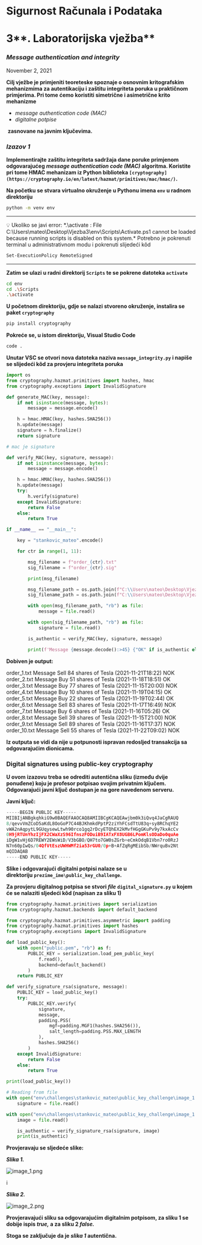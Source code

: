 # Sigurnost Računala i Podataka

# 3**. Laboratorijska vježba**

### ***Message authentication and integrity***

November 2, 2021 

**Cilj vježbe je primjeniti teoreteske spoznaje o osnovnim kritografskim mehanizmima za autentikaciju i zaštitu integriteta poruka u praktičnom primjerima. Pri tome ćemo koristiti simetrične i asimetrične krito mehanizme**

- *message authentication code (MAC)*
- *digitalne potpise*

 **zasnovane na javnim ključevima.**

### ***Izazov 1***

**Implementirajte zaštitu integriteta sadržaja dane poruke primjenom odgovarajućeg *message authentication code (MAC)* algoritma. Koristite pri tome HMAC mehanizam iz Python biblioteka `[cryptography](https://cryptography.io/en/latest/hazmat/primitives/mac/hmac/)`.**

**Na početku se stvara virtualno okruženje u Pythonu imena `env` u radnom direktoriju**

```bash
python -m venv env
```

---

<aside>
💡 Ukoliko se javi error:
*.\activate : File C:\Users\mateo\Desktop\Vjezba3\env\Scripts\Activate.ps1 cannot be loaded because running scripts is disabled on this system.*
Potrebno je pokrenuti terminal u administrativnom modu i pokrenuti slijedeći kôd

</aside>

```bash
Set-ExecutionPolicy RemoteSigned
```

---

**Zatim se ulazi u radni direktorij `Scripts` te se pokrene datoteka `activate`**

```bash
cd env
cd .\Scripts
.\activate
```

**U početnom direktoriju, gdje se nalazi stvoreno okruženje, instalira se paket `cryptography`**

```bash
pip install cryptography
```

**Pokreće se, u istom direktoriju, Visual Studio Code**

```bash
code .
```

**Unutar VSC se otvori nova datoteka naziva `message_integrity.py` i napiše se slijedeći kôd za provjeru integriteta poruka**

```python
import os
from cryptography.hazmat.primitives import hashes, hmac
from cryptography.exceptions import InvalidSignature

def generate_MAC(key, message):
    if not isinstance(message, bytes):
        message = message.encode()

    h = hmac.HMAC(key, hashes.SHA256())
    h.update(message)
    signature = h.finalize()
    return signature

# mac je signature

def verify_MAC(key, signature, message):
    if not isinstance(message, bytes):
        message = message.encode()

    h = hmac.HMAC(key, hashes.SHA256())
    h.update(message)
    try:
        h.verify(signature)
    except InvalidSignature:
        return False
    else:
        return True

if __name__ == "__main__":

    key = "stankovic_mateo".encode()

    for ctr in range(1, 11):

        msg_filename = f"order_{ctr}.txt"
        sig_filename = f"order_{ctr}.sig"

        print(msg_filename)

        msg_filename_path = os.path.join(f"C:\\Users\mateo\Desktop\Vjezba3\env\challenges\stankovic_mateo\mac_challenge", msg_filename)
        sig_filename_path = os.path.join(f"C:\\Users\mateo\Desktop\Vjezba3\env\challenges\stankovic_mateo\mac_challenge", sig_filename)

        with open(msg_filename_path, "rb") as file:
            message = file.read()

        with open(sig_filename_path, "rb") as file:
            signature = file.read()

        is_authentic = verify_MAC(key, signature, message)

        print(f'Message {message.decode():>45} {"OK" if is_authentic else "NOK":<6}')
```

**Dobiven je output:**

order_1.txt
Message    Sell 84 shares of Tesla (2021-11-21T18:22) NOK
order_2.txt
Message     Buy 51 shares of Tesla (2021-11-18T18:51) OK
order_3.txt
Message     Buy 77 shares of Tesla (2021-11-15T20:00) NOK
order_4.txt
Message     Buy 10 shares of Tesla (2021-11-19T04:15) OK
order_5.txt
Message     Buy 22 shares of Tesla (2021-11-19T02:44) OK
order_6.txt
Message    Sell 83 shares of Tesla (2021-11-17T16:49) NOK
order_7.txt
Message      Buy 6 shares of Tesla (2021-11-16T05:26) OK
order_8.txt
Message    Sell 39 shares of Tesla (2021-11-15T21:00) NOK
order_9.txt
Message    Sell 89 shares of Tesla (2021-11-16T17:37) NOK
order_10.txt
Message    Sell 55 shares of Tesla (2021-11-22T09:02) NOK

**Iz outputa se vidi da nije u potpunosti ispravan redosljed transakcija sa odgovarajućim dionicama.**

### **Digital signatures using public-key cryptography**

**U ovom izazovu treba se odrediti autentična sliku (između dvije ponuđene) koju je profesor potpisao svojim privatnim ključem. Odgovarajući javni ključ dostupan je na gore navedenom serveru.**

**Javni ključ:**

```python
-----BEGIN PUBLIC KEY-----
MIIBIjANBgkqhkiG9w0BAQEFAAOCAQ8AMIIBCgKCAQEAwjbm0k3iQvq4JaCgRAUQ
8/qevvVmZCoD5aKdL8OoGoP7C44BJKhmkdPptP2ziYhFCsdTtU83q+sy8RChqYE2
vWA2nAqpytL9GUqysewLtwh90rco1gq2rDcyETQhEX2kMvfHGgGKuPv9y7kxAcCv
0H9jRTUnYhzIjFX2CWaXzS96IfnszFODuiB9IATxFX8UGB6LPomKlsODaDo0quAe
iDgW1vHj6D7REWY2EWsWiD/V3bGBO/QH7to7GW0sZGrb+eCmkOdqB1Vbn7ro0RzJ
N7n60pIwQs/04QfVtEszUWHWMf2ia53rGU0/0p+B+AfZqRgMEibSb/NWrquBv2Nt
mQIDAQAB
-----END PUBLIC KEY-----
```

**Slike i odgovarajući digitalni potpisi nalaze se u direktoriju `prezime_ime\public_key_challenge`.** 

**Za provjeru digitalnog potpisa se stvori *file* `digital_signature.py` u kojem će se nalaziti sljedeći kôd (napisan za sliku 1)**

```python
from cryptography.hazmat.primitives import serialization
from cryptography.hazmat.backends import default_backend

from cryptography.hazmat.primitives.asymmetric import padding
from cryptography.hazmat.primitives import hashes
from cryptography.exceptions import InvalidSignature

def load_public_key():
    with open("public.pem", "rb") as f:
        PUBLIC_KEY = serialization.load_pem_public_key(
            f.read(),
            backend=default_backend()
        )
    return PUBLIC_KEY

def verify_signature_rsa(signature, message):
    PUBLIC_KEY = load_public_key()
    try:
        PUBLIC_KEY.verify(
            signature,
            message,
            padding.PSS(
                mgf=padding.MGF1(hashes.SHA256()),
                salt_length=padding.PSS.MAX_LENGTH
            ),
            hashes.SHA256()
        )
    except InvalidSignature:
        return False
    else:
        return True

print(load_public_key())

# Reading from file
with open("env\challenges\stankovic_mateo\public_key_challenge\image_1.sig", "rb") as file:
    signature = file.read()

with open("env\challenges\stankovic_mateo\public_key_challenge\image_1.png", "rb") as file:
    image = file.read()

    is_authentic = verify_signature_rsa(signature, image)
    print(is_authentic)
```

**Provjeravaju se sljedeće slike:**

***Slika 1.***

![image_1.png](Vjezba03/image_1.png)

i

***Slika 2.***

![image_2.png](Vjezba03/image_2.png)

**Provjeravajući sliku sa odgovarajućim digitalnim potpisom, za sliku 1 se dobije ispis *true,* a za sliku 2 *false.***

**Stoga se zaključuje da je *slika 1* autentična.**
